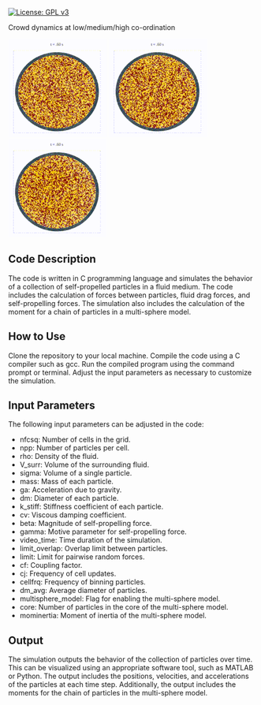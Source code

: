 [![License: GPL v3](https://img.shields.io/badge/License-GPLv3-blue.svg)](https://www.gnu.org/licenses/gpl-3.0)

Crowd dynamics at low/medium/high co-ordination

![Animation](mu_300.gif) ![Animation](mu_510.gif) ![Animation](mu_540.gif)

## Code Description
The code is written in C programming language and simulates the behavior of a collection of self-propelled particles in a fluid medium. The code includes the calculation of forces between particles, fluid drag forces, and self-propelling forces. The simulation also includes the calculation of the moment for a chain of particles in a multi-sphere model.

## How to Use
Clone the repository to your local machine.
Compile the code using a C compiler such as gcc.
Run the compiled program using the command prompt or terminal.
Adjust the input parameters as necessary to customize the simulation.

## Input Parameters
The following input parameters can be adjusted in the code:

- nfcsq: Number of cells in the grid.
- npp: Number of particles per cell.
- rho: Density of the fluid.
- V_surr: Volume of the surrounding fluid.
- sigma: Volume of a single particle.
- mass: Mass of each particle.
- ga: Acceleration due to gravity.
- dm: Diameter of each particle.
- k_stiff: Stiffness coefficient of each particle.
- cv: Viscous damping coefficient.
- beta: Magnitude of self-propelling force.
- gamma: Motive parameter for self-propelling force.
- video_time: Time duration of the simulation.
- limit_overlap: Overlap limit between particles.
- limit: Limit for pairwise random forces.
- cf: Coupling factor.
- cj: Frequency of cell updates.
- cellfrq: Frequency of binning particles.
- dm_avg: Average diameter of particles.
- multisphere_model: Flag for enabling the multi-sphere model.
- core: Number of particles in the core of the multi-sphere model.
- mominertia: Moment of inertia of the multi-sphere model.
 
## Output
The simulation outputs the behavior of the collection of particles over time. This can be visualized using an appropriate software tool, such as MATLAB or Python. The output includes the positions, velocities, and accelerations of the particles at each time step. Additionally, the output includes the moments for the chain of particles in the multi-sphere model.

